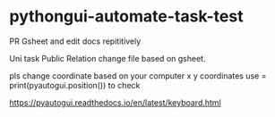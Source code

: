 # pythongui-automate-task-test
PR Gsheet and edit docs repititively

Uni task Public Relation change file based on gsheet.

pls change coordinate based on your computer x y coordinates
use =
print(pyautogui.position())
to check

https://pyautogui.readthedocs.io/en/latest/keyboard.html

